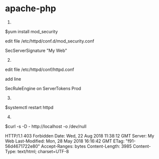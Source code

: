 # apache-php


1. 

$yum install mod_security

edit file /etc/httpd/conf.d/mod_security.conf


SecServerSignature "My Web"



2.

edit file /etc/httpd/conf/httpd.conf

add line 



</IfModule>
<IfModule security2_module>
SecRuleEngine on
ServerTokens Prod
</IfModule>

3.


$systemctl restart httpd 


4.


$curl -s -D - http://localhost -o /dev/null


HTTP/1.1 403 Forbidden
Date: Wed, 22 Aug 2018 11:38:12 GMT
Server: My Web
Last-Modified: Mon, 28 May 2018 16:16:42 GMT
ETag: "f91-56d4671722e80"
Accept-Ranges: bytes
Content-Length: 3985
Content-Type: text/html; charset=UTF-8


